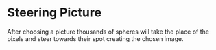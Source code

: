 # Steering Picture

After choosing a picture thousands of spheres will take the place of the pixels and steer towards their spot creating the chosen image.
